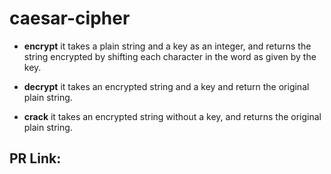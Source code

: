 # caesar-cipher

* **encrypt** it takes a plain string and a key as an integer, and returns the string encrypted by shifting each character in the word as given by the key.

* **decrypt** it takes an encrypted string and a key and return the original plain string.

* **crack** it takes an encrypted string without a key, and returns the original plain string.

## PR Link:
